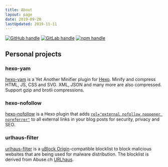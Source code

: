 ```yaml
---
title: About
layout: page
date: 2019-09-20
lastUpdated: 2019-11-11
---
```


[![GitHub handle](/svg/github.svg)](https://github.com/curbengh) [![GitLab handle](/svg/gitlab.svg)](https://gitlab.com/curben)
[![npm handle](/svg/npm.svg)](https://www.npmjs.com/~curben)

## Personal projects

### hexo-yam

[hexo-yam](https://github.com/curbengh/hexo-yam) is a Yet Another Minifier plugin for [Hexo](https://github.com/hexojs/hexo). Minify and compress HTML, JS, CSS and SVG. XML, JSON and many more are also compressed. Support gzip and brotli compressions.

### hexo-nofollow

[hexo-nofollow](https://github.com/curbengh/hexo-nofollow) is a Hexo plugin that adds [`rel="external nofollow noopener noreferrer"`](https://developer.mozilla.org/en-US/docs/Web/HTML/Link_types) to all external links in your blog posts for security, privacy and SEO.

### urlhaus-filter

[urlhaus-filter](https://gitlab.com/curben/urlhaus-filter) is a [uBlock Origin](https://github.com/gorhill/uBlock/)-compatible blocklist to block malicious websites that are being used for malware distribution. The blocklist is derived from Abuse.ch [URLhaus](https://urlhaus.abuse.ch/).
